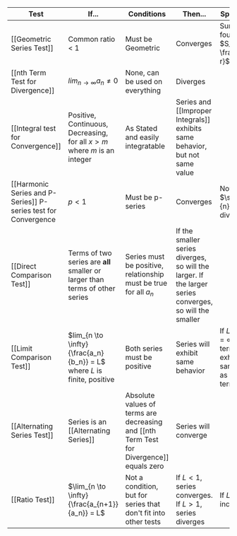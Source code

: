 Test | If... | Conditions | Then... | Special Cases
----  | ----| ---- | ---- | ---
[[Geometric Series Test]] | Common ratio < 1 | Must be Geometric | Converges | Sum can be found:  $S_\infty = \frac{a_1}{1-r}$
[[nth Term Test for Divergence]]| $lim_{n \to \infty}{a_n} \neq 0$ | None, can be used on everything | Diverges | 
[[Integral test for Convergence]] | Positive, Continuous, Decreasing, for all $x > m$ where $m$ is an integer | As Stated and easily integratable | Series and [[Improper Integrals]] exhibits same behavior, but not same value | 
[[Harmonic Series and P-Series]]  P-series test for Convergence| $p < 1$ | Must be p-series | Converges | Note that $\sum{\frac{1}{n}}$ is divergent!
[[Direct Comparison Test]] | Terms of two series are **all** smaller or larger than terms of other series | Series must be positive, relationship must be true for all $a_n$ | If the smaller series diverges, so will the larger. If the larger series converges, so will the smaller | 
[[Limit Comparison Test]] | $lim_{n \to \infty}{\frac{a_n}{b_n}} = L$ where $L$ is finite, positive | Both series must be positive | Series will exhibit same behavior |  If $L = 0$, or $L = \infty$, the top term will exhibit the same behavior as bottom term
[[Alternating Series Test]] | Series is an [[Alternating Series]] | Absolute values of terms are decreasing and [[nth Term Test for Divergence]] equals zero | Series will converge
[[Ratio Test]] |  $\lim_{n \to \infty}{\frac{a_{n+1}}{a_n}} = L$ | Not a condition, but for series that don't fit into other tests | If $L < 1$, series converges. If $L > 1$, series diverges | If $L = 1$, test is inconclusive